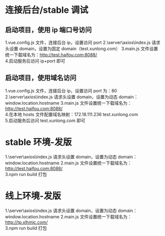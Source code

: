 # 连接后台/stable 调试

## 启动项目，使用 ip 端口号访问

1.vue.config.js 文件，连接后台 ip，设置访问 port
2.\server\axios\index.js 请求头设置 domain，设置为固定 domain（test.xunlong.com）
3.main.js 文件设置统一下载域名为：http://test.haifou.com:8088/  
4.启动服务后访问 ip+port 即可

## 启动项目，使用域名访问

1.vue.config.js 文件，连接后台 ip，设置访问 port 为：80
2.\server\axios\index.js 请求头设置 domain，设置为动态 domain：window.location.hostname
3.main.js 文件设置统一下载域名为：http://test.haifou.com:8088/  
4.在本地 hosts 文件配置域名映射：172.18.111.236 test.xunlong.com  
5.启动服务后访问 test.xunlong.com 即可

# stable 环境-发版

1.\server\axios\index.js 请求头设置 domain，设置为动态 domain：window.location.hostname
2.main.js 文件设置统一下载域名为：http://test.haifou.com:8088/  
3.npm run build 打包

# 线上环境-发版

1.\server\axios\index.js 请求头设置 domain，设置为动态 domain：window.location.hostname
2.main.js 文件设置统一下载域名为：http://tp.xlhmjc.com/  
3.npm run build 打包
